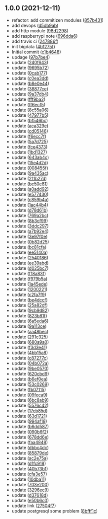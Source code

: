 ## 1.0.0 (2021-12-11)

* refactor: add commitizen modules ([857b431](https://github.com/chemistwang/notebook/commit/857b431))
* add devops ([d5db9ab](https://github.com/chemistwang/notebook/commit/d5db9ab))
* add http module ([98d2298](https://github.com/chemistwang/notebook/commit/98d2298))
* add raspberrypi note ([696dda6](https://github.com/chemistwang/notebook/commit/696dda6))
* add travis ci ([247886f](https://github.com/chemistwang/notebook/commit/247886f))
* init bigdata ([4b1275f](https://github.com/chemistwang/notebook/commit/4b1275f))
* Initial commit ([c1b4648](https://github.com/chemistwang/notebook/commit/c1b4648))
* updage ([97b7be4](https://github.com/chemistwang/notebook/commit/97b7be4))
* update ([240f643](https://github.com/chemistwang/notebook/commit/240f643))
* update ([9695b72](https://github.com/chemistwang/notebook/commit/9695b72))
* update ([0cab177](https://github.com/chemistwang/notebook/commit/0cab177))
* update ([c0ea3dd](https://github.com/chemistwang/notebook/commit/c0ea3dd))
* update ([b8e0e44](https://github.com/chemistwang/notebook/commit/b8e0e44))
* update ([38877ce](https://github.com/chemistwang/notebook/commit/38877ce))
* update ([9a37db4](https://github.com/chemistwang/notebook/commit/9a37db4))
* update ([fff9ba2](https://github.com/chemistwang/notebook/commit/fff9ba2))
* update ([ff6ecf5](https://github.com/chemistwang/notebook/commit/ff6ecf5))
* update ([8c55a06](https://github.com/chemistwang/notebook/commit/8c55a06))
* update ([47977b5](https://github.com/chemistwang/notebook/commit/47977b5))
* update ([bf546bc](https://github.com/chemistwang/notebook/commit/bf546bc))
* update ([aca329e](https://github.com/chemistwang/notebook/commit/aca329e))
* update ([cd05146](https://github.com/chemistwang/notebook/commit/cd05146))
* update ([f6ecc7f](https://github.com/chemistwang/notebook/commit/f6ecc7f))
* update ([5a7d725](https://github.com/chemistwang/notebook/commit/5a7d725))
* update ([fce4373](https://github.com/chemistwang/notebook/commit/fce4373))
* update ([1bd1327](https://github.com/chemistwang/notebook/commit/1bd1327))
* update ([643ab4c](https://github.com/chemistwang/notebook/commit/643ab4c))
* update ([15e4d2d](https://github.com/chemistwang/notebook/commit/15e4d2d))
* update ([008455f](https://github.com/chemistwang/notebook/commit/008455f))
* update ([9a435ac](https://github.com/chemistwang/notebook/commit/9a435ac))
* update ([211b27d](https://github.com/chemistwang/notebook/commit/211b27d))
* update ([bc50c81](https://github.com/chemistwang/notebook/commit/bc50c81))
* update ([a0add92](https://github.com/chemistwang/notebook/commit/a0add92))
* update ([e577430](https://github.com/chemistwang/notebook/commit/e577430))
* update ([c859b4a](https://github.com/chemistwang/notebook/commit/c859b4a))
* update ([1ac44b4](https://github.com/chemistwang/notebook/commit/1ac44b4))
* update ([d78d61b](https://github.com/chemistwang/notebook/commit/d78d61b))
* update ([769a2bc](https://github.com/chemistwang/notebook/commit/769a2bc))
* update ([8b3cf99](https://github.com/chemistwang/notebook/commit/8b3cf99))
* update ([3ddc297](https://github.com/chemistwang/notebook/commit/3ddc297))
* update ([a7b92e4](https://github.com/chemistwang/notebook/commit/a7b92e4))
* update ([3e97f0e](https://github.com/chemistwang/notebook/commit/3e97f0e))
* update ([0b82d25](https://github.com/chemistwang/notebook/commit/0b82d25))
* update ([bc81cfa](https://github.com/chemistwang/notebook/commit/bc81cfa))
* update ([ee5140a](https://github.com/chemistwang/notebook/commit/ee5140a))
* update ([2540186](https://github.com/chemistwang/notebook/commit/2540186))
* update ([ee39abd](https://github.com/chemistwang/notebook/commit/ee39abd))
* update ([d025bc7](https://github.com/chemistwang/notebook/commit/d025bc7))
* update ([f18a83f](https://github.com/chemistwang/notebook/commit/f18a83f))
* update ([f979b5a](https://github.com/chemistwang/notebook/commit/f979b5a))
* update ([1a45ede](https://github.com/chemistwang/notebook/commit/1a45ede))
* update ([1200221](https://github.com/chemistwang/notebook/commit/1200221))
* update ([c2fa7f9](https://github.com/chemistwang/notebook/commit/c2fa7f9))
* update ([be4dccf](https://github.com/chemistwang/notebook/commit/be4dccf))
* update ([25a82df](https://github.com/chemistwang/notebook/commit/25a82df))
* update ([9cb9d82](https://github.com/chemistwang/notebook/commit/9cb9d82))
* update ([823b81f](https://github.com/chemistwang/notebook/commit/823b81f))
* update ([6a5eda6](https://github.com/chemistwang/notebook/commit/6a5eda6))
* update ([9a113ce](https://github.com/chemistwang/notebook/commit/9a113ce))
* update ([aa48bec](https://github.com/chemistwang/notebook/commit/aa48bec))
* update ([291c325](https://github.com/chemistwang/notebook/commit/291c325))
* update ([680a9a0](https://github.com/chemistwang/notebook/commit/680a9a0))
* update ([f3d3e41](https://github.com/chemistwang/notebook/commit/f3d3e41))
* update ([4bb15a8](https://github.com/chemistwang/notebook/commit/4bb15a8))
* update ([c87277c](https://github.com/chemistwang/notebook/commit/c87277c))
* update ([04b072a](https://github.com/chemistwang/notebook/commit/04b072a))
* update ([9be0570](https://github.com/chemistwang/notebook/commit/9be0570))
* update ([620cbd9](https://github.com/chemistwang/notebook/commit/620cbd9))
* update ([b6ef0ea](https://github.com/chemistwang/notebook/commit/b6ef0ea))
* update ([53c0269](https://github.com/chemistwang/notebook/commit/53c0269))
* update ([fb07115](https://github.com/chemistwang/notebook/commit/fb07115))
* update ([09feca9](https://github.com/chemistwang/notebook/commit/09feca9))
* update ([6bc8ab9](https://github.com/chemistwang/notebook/commit/6bc8ab9))
* update ([5576c42](https://github.com/chemistwang/notebook/commit/5576c42))
* update ([17eb85d](https://github.com/chemistwang/notebook/commit/17eb85d))
* update ([63d1721](https://github.com/chemistwang/notebook/commit/63d1721))
* update ([994af18](https://github.com/chemistwang/notebook/commit/994af18))
* update ([b6dd587](https://github.com/chemistwang/notebook/commit/b6dd587))
* update ([090b6f2](https://github.com/chemistwang/notebook/commit/090b6f2))
* update ([678dd6e](https://github.com/chemistwang/notebook/commit/678dd6e))
* update ([faa4848](https://github.com/chemistwang/notebook/commit/faa4848))
* update ([dbbc4dc](https://github.com/chemistwang/notebook/commit/dbbc4dc))
* update ([85879de](https://github.com/chemistwang/notebook/commit/85879de))
* update ([ac2e75a](https://github.com/chemistwang/notebook/commit/ac2e75a))
* update ([d1fc918](https://github.com/chemistwang/notebook/commit/d1fc918))
* update ([40b73b1](https://github.com/chemistwang/notebook/commit/40b73b1))
* update ([cfa3e57](https://github.com/chemistwang/notebook/commit/cfa3e57))
* update ([10dba11](https://github.com/chemistwang/notebook/commit/10dba11))
* update ([703e200](https://github.com/chemistwang/notebook/commit/703e200))
* update ([3296ec9](https://github.com/chemistwang/notebook/commit/3296ec9))
* update ([d37618d](https://github.com/chemistwang/notebook/commit/d37618d))
* update ([e50b6c0](https://github.com/chemistwang/notebook/commit/e50b6c0))
* update link ([27504f7](https://github.com/chemistwang/notebook/commit/27504f7))
* update postgresql some problem ([8bfff1c](https://github.com/chemistwang/notebook/commit/8bfff1c))



